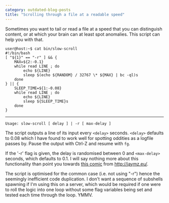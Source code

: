 ```yaml
---
category: outdated-blog-posts
title: "Scrolling through a file at a readable speed"
---
```


Sometimes you want to tail or read a file at a speed that you can
distinguish content, or at which your brain can at least spot anomalies.
This script can help you with that.

    user@host:~$ cat bin/slow-scroll 
    #!/bin/bash
    [ "${1}" == "-r" ] && {
        MAX=${2:-0.1}
        while read LINE ; do
            echo ${LINE}
            sleep $(echo ${RANDOM} / 32767 \* ${MAX} | bc -ql)s
        done
    } || {
        SLEEP_TIME=${1:-0.08}
        while read LINE ; do
            echo ${LINE}
            sleep ${SLEEP_TIME}s
        done
    }

------------------------------------------------------------------------

`Usage: slow-scroll [ delay ] | -r [ max-delay ]`

The script outputs a line of its input every `<delay>` seconds.
`<delay>` defaults to 0.08 which I have found to work well for spotting
oddities as a logfile passes by. Pause the output with Ctrl-Z and resume
with `fg`.

If the '-r' flag is given, the delay is randomised between 0 and
`<max-delay>` seconds, which defaults to 0.1. I will say nothing more
about this functionality than point you towards [this
comic](http://jaymz.eu/wp-content/uploads/2010/02/whypeopleseemtohavefreetime.png%20%22A%20comic%22)
from <http://jaymz.eu/>.

The script is optimised for the common case (i.e. not using "-r") hence
the seemingly inefficient code duplication. I don't want a sequence of
subshells spawning if I'm using this on a server, which would be
required if one were to roll the logic into one loop without some flag
variables being set and tested each time through the loop. YMMV.
